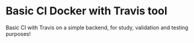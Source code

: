 # Basic CI Docker with Travis tool
Basic CI with Travis on a simple backend, for study, validation and testing purposes!
